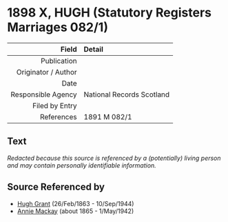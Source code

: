 ﻿---
layout: page
permalink: /sources/s20178986
---

# 1898 X, HUGH (Statutory Registers Marriages 082/1)

Field | Detail
---:|:---
Publication | 
Originator / Author | 
Date | 
Responsible Agency | National Records Scotland
Filed by Entry | 
References | 1891 M 082/1

## Text

_Redacted because this source is referenced by a (potentially) living person and may contain personally identifiable information._

## Source Referenced by

* [Hugh Grant](../people/@31066628@-hugh-grant-b1863-2-26-d1944-9-10.md) (26/Feb/1863 - 10/Sep/1944)
* [Annie Mackay](../people/@503334@-annie-mackay-b1865-d1942-5-1.md) (about 1865 - 1/May/1942)
